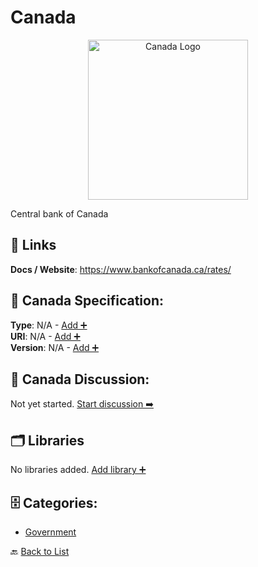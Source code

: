 # Canada
<p align="center">
    <img width="256" src="https://raw.githubusercontent.com/apis-list/apis-list/main/apis/canada/logo_256x256.png" alt="Canada Logo"/>
</p>
Central bank of Canada

##  🔗 Links
**Docs / Website**: https://www.bankofcanada.ca/rates/

## 🧬 Canada Specification:
**Type**: N/A - [Add ➕](https://github.com/apis-list/apis-list/edit/main/apis.yaml#L2499)  
**URI**: N/A - [Add ➕](https://github.com/apis-list/apis-list/edit/main/apis.yaml#L2499)  
**Version**: N/A - [Add ➕](https://github.com/apis-list/apis-list/edit/main/apis.yaml#L2499)

## 💬 Canada Discussion:
Not yet started. [Start discussion ➡️](https://github.com/apis-list/apis-list/discussions/new)

## 🗂️ Libraries

No libraries added. [Add library ➕](https://github.com/apis-list/apis-list/edit/main/apis.yaml#L2499)    


## 🗄️ Categories:
- [Government](https://github.com/apis-list/apis-list#government-)

🔙  [Back to List](https://github.com/apis-list/apis-list)
